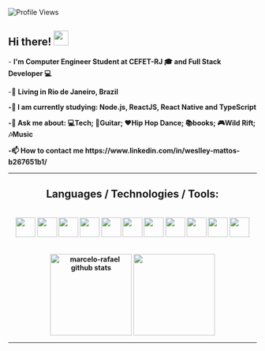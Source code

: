 ![Profile Views](http://estruyf-github.azurewebsites.net/api/VisitorHit?user=Leeymattos&repo=Leeymattos&countColorcountColor)

<h2>
  Hi there! <img src="https://raw.githubusercontent.com/kaueMarques/kaueMarques/master/hi.gif" width="30px">
</h2>

<p>
  - <b>I'm Computer Engineer Student at CEFET-RJ 🎓 and Full Stack Developer 💻</b> 
</p> 

<p>
  -📌 <b>Living in <b>Rio de Janeiro, Brazil</b> 
</p>

<p>
  -🌱 <b>I am currently studying:  Node.js, ReactJS, React Native and TypeScript</b>
</p>

<p>
  -💬 <b>Ask me about: 💻Tech; 🎸Guitar; ❤️Hip Hop Dance; 📚books; 🎮Wild Rift; 🎶Music
</p>
  
<p>
  -📫 How to contact me https://www.linkedin.com/in/weslley-mattos-b267651b1/
</p>

---
<h2 align="center">Languages / Technologies / Tools:</h2>
  </br>
  <div align="center">
    <img src="https://user-images.githubusercontent.com/63007830/118865186-14a7cf80-b8b7-11eb-97ce-41499b36eddd.png" height="40">
    <img src="https://user-images.githubusercontent.com/63007830/118865010-e629f480-b8b6-11eb-9f68-8eeb94c52286.png" height="40">
    <img src="https://user-images.githubusercontent.com/63007830/118865357-37d27f00-b8b7-11eb-8e3e-57e60e2130d6.png" height="40">
    <img src="https://user-images.githubusercontent.com/63007830/118865620-8253fb80-b8b7-11eb-9837-27a58f25c452.png" height="40">
    <img src="https://user-images.githubusercontent.com/63007830/118865731-a283ba80-b8b7-11eb-9598-d3229dd3475f.png" height="40">
    <img src="https://user-images.githubusercontent.com/63007830/118865767-b0394000-b8b7-11eb-88a2-21597d612d4a.png" height="40">
    <img src="https://user-images.githubusercontent.com/63007830/118865805-bcbd9880-b8b7-11eb-914b-53905bff95d3.png" height="40">
    <img src="https://user-images.githubusercontent.com/63007830/118865865-cd6e0e80-b8b7-11eb-816b-bc87c2f6086a.png" height="40">
    <img src="https://user-images.githubusercontent.com/63007830/118865225-1ffafb00-b8b7-11eb-80fa-bd66b41c7871.png" height="40">
    <img src="https://user-images.githubusercontent.com/63007830/118866068-01e1ca80-b8b8-11eb-8356-bbd0b2202e18.png" height="40">
    <img src="https://user-images.githubusercontent.com/63007830/118866127-132ad700-b8b8-11eb-8335-76f54a79fb8b.png" height="40">
  </div>
  </br>
  
   <p align="center">
     <img 
       align="center" 
       height="165"
       src="https://github-readme-stats.vercel.app/api?username=Leeymattos&show_icons=true&include_all_commits=true&theme=tokyonight" alt="marcelo-rafael github stats" 
     />
     <img 
       align="center" 
       height="165"
       src="https://github-readme-stats.vercel.app/api/top-langs/?username=Leeymattos&layout=compact&theme=tokyonight" 
     />
   </p>



---






